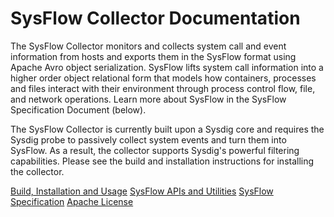 # SysFlow Collector Documentation

The SysFlow Collector monitors and collects system call and event information from hosts
and exports them in the SysFlow format using Apache Avro object serialization.  SysFlow lifts
system call information into a higher order object relational form that models how containers,
processes and files interact with their environment through process control flow, file, and network
operations.  Learn more about SysFlow in the SysFlow Specification Document (below).

The SysFlow Collector is currently built upon a Sysdig core and requires the Sysdig probe to passively
collect system events and turn them into SysFlow.  As a result, the collector supports Sysdig's powerful
filtering capabilities.  Please see the build and installation instructions for installing the collector.

[Build, Installation and Usage](BUILD.md)
[SysFlow APIs and Utilities](API.md)
[SysFlow Specification](SPEC.md)
[Apache License](LICENSE.md)
